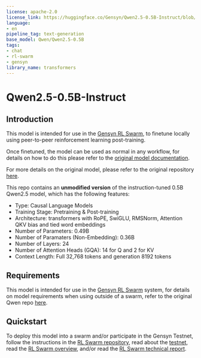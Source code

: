 ```yaml
---
license: apache-2.0
license_link: https://huggingface.co/Gensyn/Qwen2.5-0.5B-Instruct/blob/main/LICENSE
language:
- en
pipeline_tag: text-generation
base_model: Qwen/Qwen2.5-0.5B
tags:
- chat
- rl-swarm
- gensyn
library_name: transformers
---
```


# Qwen2.5-0.5B-Instruct

## Introduction
This model is intended for use in the [Gensyn RL Swarm](https://www.gensyn.ai/articles/rl-swarm), to finetune locally using peer-to-peer reinforcement learning post-training.

Once finetuned, the model can be used as normal in any workflow, for details on how to do this please refer to the [original model documentation](https://qwen.readthedocs.io/en/latest/).

For more details on the original model, please refer to the original repository [here](https://huggingface.co/Qwen/Qwen2.5-0.5B-Instruct).

This repo contains an **unmodified version** of the instruction-tuned 0.5B Qwen2.5 model, which has the following features:
- Type: Causal Language Models
- Training Stage: Pretraining & Post-training
- Architecture: transformers with RoPE, SwiGLU, RMSNorm, Attention QKV bias and tied word embeddings
- Number of Parameters: 0.49B
- Number of Paramaters (Non-Embedding): 0.36B
- Number of Layers: 24
- Number of Attention Heads (GQA): 14 for Q and 2 for KV
- Context Length: Full 32,768 tokens and generation 8192 tokens

## Requirements

This model is intended for use in the [Gensyn RL Swarm](https://www.gensyn.ai/articles/rl-swarm) system, for details on model requirements when using outside of a swarm, refer to the original Qwen repo [here](https://huggingface.co/Qwen/Qwen2.5-0.5B-Instruct).

## Quickstart

To deploy this model into a swarm and/or participate in the Gensyn Testnet, follow the instructions in the [RL Swarm repository](https://github.com/gensyn-ai/rl-swarm), read about the [testnet](https://www.gensyn.ai/testnet), read the [RL Swarm overview](https://www.gensyn.ai/articles/rl-swarm), and/or read the [RL Swarm technical report](https://github.com/gensyn-ai/paper-rl-swarm/blob/main/latest.pdf).
